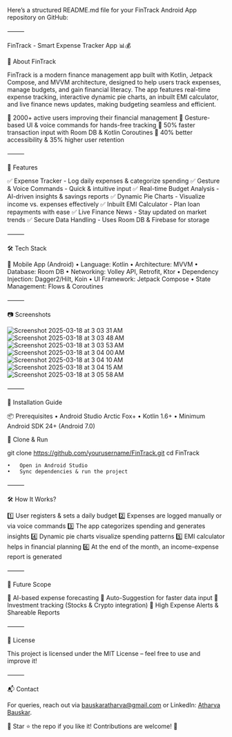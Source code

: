 Here’s a structured README.md file for your FinTrack Android App repository on GitHub:

⸻

FinTrack - Smart Expense Tracker App 📊💰

📌 About FinTrack

FinTrack is a modern finance management app built with Kotlin, Jetpack Compose, and MVVM architecture, designed to help users track expenses, manage budgets, and gain financial literacy. The app features real-time expense tracking, interactive dynamic pie charts, an inbuilt EMI calculator, and live finance news updates, making budgeting seamless and efficient.

🔹 2000+ active users improving their financial management
🔹 Gesture-based UI & voice commands for hands-free tracking
🔹 50% faster transaction input with Room DB & Kotlin Coroutines
🔹 40% better accessibility & 35% higher user retention

⸻

🚀 Features

✅ Expense Tracker - Log daily expenses & categorize spending
✅ Gesture & Voice Commands - Quick & intuitive input
✅ Real-time Budget Analysis - AI-driven insights & savings reports
✅ Dynamic Pie Charts - Visualize income vs. expenses effectively
✅ Inbuilt EMI Calculator - Plan loan repayments with ease
✅ Live Finance News - Stay updated on market trends
✅ Secure Data Handling - Uses Room DB & Firebase for storage

⸻

🛠️ Tech Stack

📱 Mobile App (Android)
	•	Language: Kotlin
	•	Architecture: MVVM
	•	Database: Room DB
	•	Networking: Volley API, Retrofit, Ktor
	•	Dependency Injection: Dagger2/Hilt, Koin
	•	UI Framework: Jetpack Compose
	•	State Management: Flows & Coroutines

⸻

📷 Screenshots


![Screenshot 2025-03-18 at 3 03 31 AM](https://github.com/user-attachments/assets/76e4c23e-04a7-45ee-8f03-3a8bf771554f)
![Screenshot 2025-03-18 at 3 03 48 AM](https://github.com/user-attachments/assets/dc261eb2-6cbd-4645-bf77-c269808592f6)
![Screenshot 2025-03-18 at 3 03 53 AM](https://github.com/user-attachments/assets/69f73a9b-32bb-4994-b8a8-df93257bd88a)
![Screenshot 2025-03-18 at 3 04 00 AM](https://github.com/user-attachments/assets/db9a01cf-a68c-4fdd-ad68-5e52c806dc14)
![Screenshot 2025-03-18 at 3 04 10 AM](https://github.com/user-attachments/assets/4a1aea49-f130-452f-aae2-13be39fd1775)
![Screenshot 2025-03-18 at 3 04 15 AM](https://github.com/user-attachments/assets/6e8f580b-6f98-468c-9343-4670afef08e1)
![Screenshot 2025-03-18 at 3 05 58 AM](https://github.com/user-attachments/assets/1d04695e-805c-4d48-a55d-8f61604f5b99)






⸻

📑 Installation Guide

📦 Prerequisites
	•	Android Studio Arctic Fox+
	•	Kotlin 1.6+
	•	Minimum Android SDK 24+ (Android 7.0)

🚀 Clone & Run

git clone https://github.com/yourusername/FinTrack.git
cd FinTrack

	•	Open in Android Studio
	•	Sync dependencies & run the project

⸻

🛠️ How It Works?

1️⃣ User registers & sets a daily budget
2️⃣ Expenses are logged manually or via voice commands
3️⃣ The app categorizes spending and generates insights
4️⃣ Dynamic pie charts visualize spending patterns
5️⃣ EMI calculator helps in financial planning
6️⃣ At the end of the month, an income-expense report is generated

⸻

🔮 Future Scope

🚀 AI-based expense forecasting
🚀 Auto-Suggestion for faster data input
🚀 Investment tracking (Stocks & Crypto integration)
🚀 High Expense Alerts & Shareable Reports

⸻

📜 License

This project is licensed under the MIT License – feel free to use and improve it!

⸻


📬 Contact

For queries, reach out via bauskaratharva@gmail.com or LinkedIn: [Atharva Bauskar](https://www.linkedin.com/in/atharvabauskar/).

🎯 Star ⭐ the repo if you like it! Contributions are welcome! 🚀

